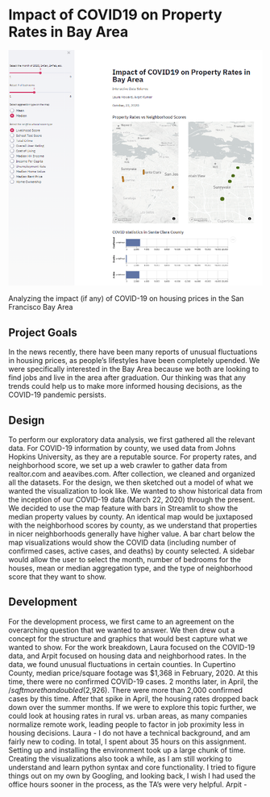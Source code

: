 # Impact of COVID19 on Property Rates in Bay Area

![alt text](https://github.com/CMU-IDS-2020/a3-arpit-laura/blob/master/Streamlit%20screenshot.png)

Analyzing the impact (if any) of COVID-19 on housing prices in the San Francisco Bay Area

## Project Goals

In the news recently, there have been many reports of unusual fluctuations in housing prices, as people’s lifestyles have been completely upended.  We were specifically interested in the Bay Area because we both are looking to find jobs and live in the area after graduation.  Our thinking was that any trends could help us to make more informed housing decisions, as the COVID-19 pandemic persists. 

## Design

To perform our exploratory data analysis, we first gathered all the relevant data.  For COVID-19 information by county, we used data from Johns Hopkins University, as they are a reputable source.  For property rates, and neighborhood score, we set up a web crawler to gather data from realtor.com and aeavibes.com.  After collection, we cleaned and organized all the datasets.  For the design, we then sketched out a model of what we wanted the visualization to look like.  We wanted to show historical data from the inception of our COVID-19 data (March 22, 2020) through the present.  We decided to use the map feature with bars in Streamlit to show the median property values by county.  An identical map would be juxtaposed with the neighborhood scores by county, as we understand that properties in nicer neighborhoods generally have higher value.  A bar chart below the map visualizations would show the COVID data (including number of confirmed cases, active cases, and deaths) by county selected.  A sidebar would allow the user to select the month, number of bedrooms for the houses, mean or median aggregation type, and the type of neighborhood score that they want to show.

## Development

For the development process, we first came to an agreement on the overarching question that we wanted to answer. We then drew out a concept for the structure and graphics that would best capture what we wanted to show. For the work breakdown, Laura focused on the COVID-19 data, and Arpit focused on housing data and neighborhood rates.  In the data, we found unusual fluctuations in certain counties.  In Cupertino County, median price/square footage was $1,368 in February, 2020.  At this time, there were no confirmed COVID-19 cases. 2 months later, in April, the $/sqft more than doubled ($2,926).  There were more than 2,000 confirmed cases by this time. After that spike in April, the housing rates dropped back down over the summer months.  If we were to explore this topic further, we could look at housing rates in rural vs. urban areas, as many companies normalize remote work, leading people to factor in job proximity less in housing decisions. 
Laura - I do not have a technical background, and am fairly new to coding.  In total, I spent about 35 hours on this assignment. Setting up and installing the environment took up a large chunk of time.  Creating the visualizations also took a while, as I am still working to understand and learn python syntax and core functionality.  I tried to figure things out on my own by Googling, and looking back, I wish I had used the office hours sooner in the process, as the TA’s were very helpful.
Arpit - 

